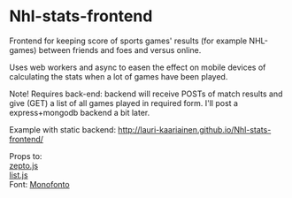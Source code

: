 Nhl-stats-frontend
==================

Frontend for keeping score of sports games' results (for example NHL-games) between friends and foes and versus online.  

Uses web workers and async to easen the effect on mobile devices of calculating the stats when a lot of games have been played. 

Note! Requires back-end: backend will receive POSTs of match results and give (GET) a list of all games played in required form. I'll post a express+mongodb backend a bit later.  

Example with static backend:
http://lauri-kaariainen.github.io/Nhl-stats-frontend/

Props to:<br/>
<a href="http://zeptojs.com/">zepto.js</a><br/>
<a href="http://www.listjs.com/">list.js</a><br/>
Font: <a href="http://www.1001freefonts.com/monofonto.font">Monofonto</a>

